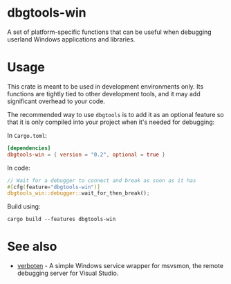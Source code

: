 # dbgtools-win
A set of platform-specific functions that can be useful when debugging userland
Windows applications and libraries.

# Usage
This crate is meant to be used in development environments only.  Its functions
are tightly tied to other development tools, and it may add significant
overhead to your code.

The recommended way to use `dbgtools` is to add it as an optional feature so
that it is only compiled into your project when it's needed for debugging:

In `Cargo.toml`:

```toml
[dependencies]
dbgtools-win = { version = "0.2", optional = true }
```

In code:

```rust
// Wait for a debugger to connect and break as soon as it has
#[cfg(feature="dbgtools-win")]
dbgtools_win::debugger::wait_for_then_break();
```

Build using:

```
cargo build --features dbgtools-win
```

# See also
- [verboten](https://crates.io/crates/verboten) - A simple Windows service
  wrapper for msvsmon, the remote debugging server for Visual Studio.

